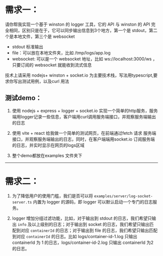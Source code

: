 # 需求一：

请你帮我实现一个基于 winston 的 logger 工具，它的 API 与 winston 的 API 完全相同，区别只是在于，它可以同步输出信息到3个地方，第一个是 stdout，第二个是本地文件，第三个是 websocket

- stdout 标准输出
- file：可以放在本地文件夹，比如 /tmp/logs/app.log
- websocket: 可以是一个 websocket 地址，比如 ws://localhost:3000/ws ，只要订阅的 websocket 就能收到流式信息

技术上请采用 nodejs+ winston + socket.io 为主要技术栈，写法用typescript,要求你写出测试用例，以及curl 用法

## 测试demo：

1. 使用 nodejs + express + logger + socket.io 实现一个简单的http服务，服务端用logger记录一些信息，客户端用curl调用服务端接口，并观察服务端输出的日志

2. 使用 vite + react 给我做一个简单的测试网页，在前端通过fetch 请求 服务端接口，并观察服务端输出的日志，同时，在客户端端用socket.io 订阅服务端的日志，并实时显示在网页的logs区域

3. 整个demo都放在examples 文件夹下

---

# 需求二：

1. 为了降低用户的使用门槛，我们是否可以将 `examples/server/log-socket-server.ts` 内置为 logger 的源码，即 logger 可以默认启动一个专门的日志服务。

2. logger 增加分组过滤功能，比如，对于输出到 stdout 的日志，我们希望只输出 `info` 及以上级别的日志；对于输出到 socket 的日志，我们希望只输出匹配到对应 `containerId` 的日志；对于输出到 file 的日志，我们希望只输出匹配到对应 `containerId` 的日志。比如 logs/container-id-1.log 只输出 containerId 为 1 的日志，logs/container-id-2.log 只输出 containerId 为2 的日志。
